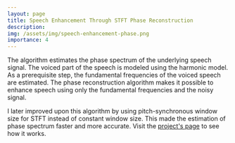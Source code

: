```yaml
---
layout: page
title: Speech Enhancement Through STFT Phase Reconstruction
description: 
img: /assets/img/speech-enhancement-phase.png
importance: 4
---
```


The algorithm estimates the phase spectrum of the underlying speech signal. The voiced part of the speech is modeled using the harmonic model. As a prerequisite step, the fundamental frequencies of the voiced speech are estimated. The phase reconstruction algorithm makes it possible to enhance speech using only the fundamental frequencies and the noisy signal.

I later improved upon this algorithm by using pitch-synchronous window size for STFT instead of constant window size. This made the estimation of phase spectrum faster and more accurate. Visit the [project's page](/projects/speech_enhancement_psr) to see how it works.
